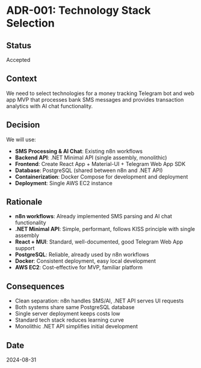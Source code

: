 # ADR-001: Technology Stack Selection

## Status
Accepted

## Context
We need to select technologies for a money tracking Telegram bot and web app MVP that processes bank SMS messages and provides transaction analytics with AI chat functionality.

## Decision
We will use:
- **SMS Processing & AI Chat**: Existing n8n workflows
- **Backend API**: .NET Minimal API (single assembly, monolithic)
- **Frontend**: Create React App + Material-UI + Telegram Web App SDK
- **Database**: PostgreSQL (shared between n8n and .NET API)
- **Containerization**: Docker Compose for development and deployment
- **Deployment**: Single AWS EC2 instance

## Rationale
- **n8n workflows**: Already implemented SMS parsing and AI chat functionality
- **.NET Minimal API**: Simple, performant, follows KISS principle with single assembly
- **React + MUI**: Standard, well-documented, good Telegram Web App support
- **PostgreSQL**: Reliable, already used by n8n workflows
- **Docker**: Consistent deployment, easy local development
- **AWS EC2**: Cost-effective for MVP, familiar platform

## Consequences
- Clean separation: n8n handles SMS/AI, .NET API serves UI requests
- Both systems share same PostgreSQL database
- Single server deployment keeps costs low
- Standard tech stack reduces learning curve
- Monolithic .NET API simplifies initial development

## Date
2024-08-31